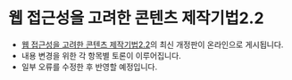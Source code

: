 # 웹 접근성을 고려한 콘텐츠 제작기법2.2

* [웹 접근성을 고려한 콘텐츠 제작기법2.2](https://www.kioskui.or.kr/index.do?menu_id=00000976)의 최신 개정판이 온라인으로 게시됩니다.
* 내용 변경을 위한 각 항목별 토론이 이루어집니다.
* 일부 오류를 수정한 후 반영할 예정입니다.
